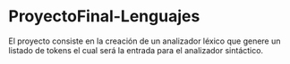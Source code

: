 # ProyectoFinal-Lenguajes
El proyecto consiste en la creación de un analizador léxico que genere un listado de tokens el cual será la entrada para el analizador sintáctico. 
